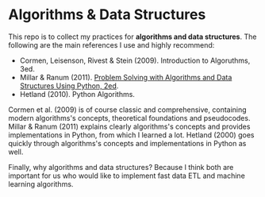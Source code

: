 # Algorithms & Data Structures

This repo is to collect my practices for **algorithms and data structures**. The following are the main references I use and highly recommend:

- Cormen, Leisenson, Rivest & Stein (2009). Introduction to Algoruthms, 3ed.
- Millar & Ranum (2011). [Problem Solving with Algorithms and Data Structures Using Python, 2ed](http://interactivepython.org/runestone/static/pythonds/index.html).
- Hetland (2010). Python Algorithms.

Cormen et al. (2009) is of course classic and comprehensive, containing modern algorithms's concepts, theoretical foundations and pseudocodes. Millar & Ranum (2011) explains clearly algorithms's concepts and provides implementations in Python, from which I learned a lot. Hetland (2000) goes quickly through algorithms's concepts and implementations in Python as well.

Finally, why algorithms and data structures? Because I think both are important for us who would like to implement fast data ETL and machine learning algorithms.
